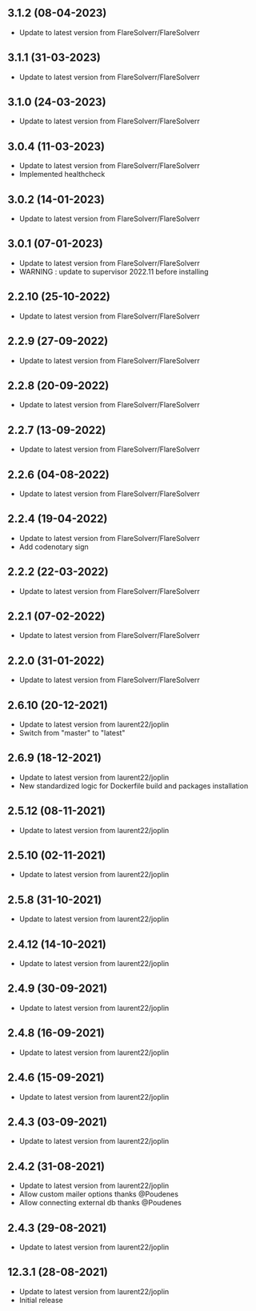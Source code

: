 
## 3.1.2 (08-04-2023)
- Update to latest version from FlareSolverr/FlareSolverr

## 3.1.1 (31-03-2023)
- Update to latest version from FlareSolverr/FlareSolverr

## 3.1.0 (24-03-2023)
- Update to latest version from FlareSolverr/FlareSolverr

## 3.0.4 (11-03-2023)
- Update to latest version from FlareSolverr/FlareSolverr
- Implemented healthcheck

## 3.0.2 (14-01-2023)
- Update to latest version from FlareSolverr/FlareSolverr

## 3.0.1 (07-01-2023)
- Update to latest version from FlareSolverr/FlareSolverr
- WARNING : update to supervisor 2022.11 before installing

## 2.2.10 (25-10-2022)
- Update to latest version from FlareSolverr/FlareSolverr

## 2.2.9 (27-09-2022)
- Update to latest version from FlareSolverr/FlareSolverr

## 2.2.8 (20-09-2022)
- Update to latest version from FlareSolverr/FlareSolverr

## 2.2.7 (13-09-2022)
- Update to latest version from FlareSolverr/FlareSolverr

## 2.2.6 (04-08-2022)
- Update to latest version from FlareSolverr/FlareSolverr

## 2.2.4 (19-04-2022)
- Update to latest version from FlareSolverr/FlareSolverr
- Add codenotary sign

## 2.2.2 (22-03-2022)

- Update to latest version from FlareSolverr/FlareSolverr

## 2.2.1 (07-02-2022)

- Update to latest version from FlareSolverr/FlareSolverr

## 2.2.0 (31-01-2022)

- Update to latest version from FlareSolverr/FlareSolverr

## 2.6.10 (20-12-2021)

- Update to latest version from laurent22/joplin
- Switch from "master" to "latest"

## 2.6.9 (18-12-2021)

- Update to latest version from laurent22/joplin
- New standardized logic for Dockerfile build and packages installation

## 2.5.12 (08-11-2021)

- Update to latest version from laurent22/joplin

## 2.5.10 (02-11-2021)

- Update to latest version from laurent22/joplin

## 2.5.8 (31-10-2021)

- Update to latest version from laurent22/joplin

## 2.4.12 (14-10-2021)

- Update to latest version from laurent22/joplin

## 2.4.9 (30-09-2021)

- Update to latest version from laurent22/joplin

## 2.4.8 (16-09-2021)

- Update to latest version from laurent22/joplin

## 2.4.6 (15-09-2021)

- Update to latest version from laurent22/joplin

## 2.4.3 (03-09-2021)

- Update to latest version from laurent22/joplin

## 2.4.2 (31-08-2021)

- Update to latest version from laurent22/joplin
- Allow custom mailer options thanks @Poudenes
- Allow connecting external db thanks @Poudenes

## 2.4.3 (29-08-2021)

- Update to latest version from laurent22/joplin

## 12.3.1 (28-08-2021)

- Update to latest version from laurent22/joplin
- Initial release
